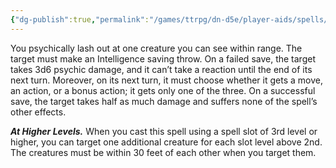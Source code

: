 ```yaml
---
{"dg-publish":true,"permalink":"/games/ttrpg/dn-d5e/player-aids/spells/level-2/tasha-s-mind-whip/","tags":["ttrpg/dnd/5e","spell"],"noteIcon":""}
---
```



You psychically lash out at one creature you can see within range. The target must make an Intelligence saving throw. On a failed save, the target takes 3d6 psychic damage, and it can’t take a reaction until the end of its next turn. Moreover, on its next turn, it must choose whether it gets a move, an action, or a bonus action; it gets only one of the three. On a successful save, the target takes half as much damage and suffers none of the spell’s other effects.

**_At Higher Levels._** When you cast this spell using a spell slot of 3rd level or higher, you can target one additional creature for each slot level above 2nd. The creatures must be within 30 feet of each other when you target them.